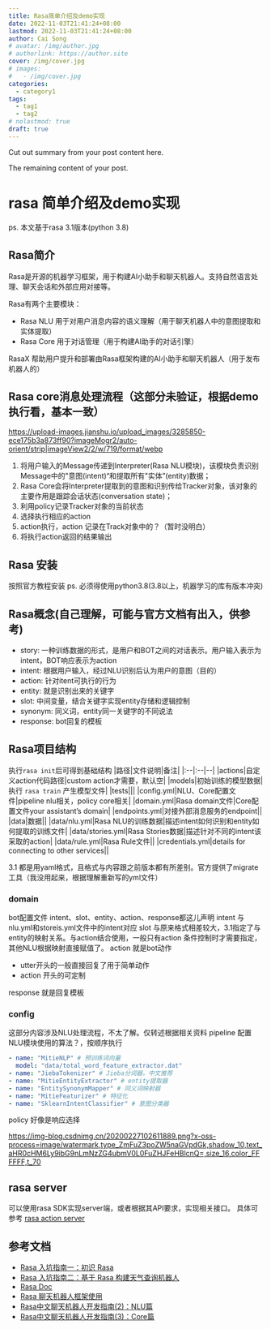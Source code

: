 ```yaml
---
title: Rasa简单介绍及demo实现
date: 2022-11-03T21:41:24+08:00
lastmod: 2022-11-03T21:41:24+08:00
author: Cai Song
# avatar: /img/author.jpg
# authorlink: https://author.site
cover: /img/cover.jpg
# images:
#   - /img/cover.jpg
categories:
  - category1
tags:
  - tag1
  - tag2
# nolastmod: true
draft: true
---
```


Cut out summary from your post content here.

<!--more-->

The remaining content of your post.
# rasa 简单介绍及demo实现

ps. 本文基于rasa 3.1版本(python 3.8)

## Rasa简介
Rasa是开源的机器学习框架，用于构建AI小助手和聊天机器人。支持自然语言处理、聊天会话和外部应用对接等。

Rasa有两个主要模块：
* Rasa NLU 用于对用户消息内容的语义理解（用于聊天机器人中的意图提取和实体提取）
* Rasa Core 用于对话管理（用于构建AI助手的对话引擎）

RasaX 帮助用户提升和部署由Rasa框架构建的AI小助手和聊天机器人（用于发布机器人的）

## Rasa core消息处理流程（这部分未验证，根据demo执行看，基本一致）
https://upload-images.jianshu.io/upload_images/3285850-ece175b3a873ff90?imageMogr2/auto-orient/strip|imageView2/2/w/719/format/webp

1. 将用户输入的Message传递到Interpreter(Rasa NLU模块)，该模块负责识别Message中的"意图(intent)“和提取所有"实体”(entity)数据；
2. Rasa Core会将Interpreter提取到的意图和识别传给Tracker对象，该对象的主要作用是跟踪会话状态(conversation state)；
3. 利用policy记录Tracker对象的当前状态
4. 选择执行相应的action
5. action执行，action 记录在Track对象中的？（暂时没明白）
6. 将执行action返回的结果输出

## Rasa 安装
按照官方教程安装
ps. 必须得使用python3.8(3.8以上，机器学习的库有版本冲突)

## Rasa概念(自己理解，可能与官方文档有出入，供参考)
* story: 一种训练数据的形式，是用户和BOT之间的对话表示。用户输入表示为intent，BOT响应表示为action
* intent: 根据用户输入，经过NLU识别后认为用户的意图（目的）
* action: 针对itent可执行的行为
* entity: 就是识别出来的关键字
* slot: 中间变量，结合关键字实现entity存储和逻辑控制
* synonym: 同义词，entity同一关键字的不同说法
* response: bot回复的模板


## Rasa项目结构
执行`rasa init`后可得到基础结构
|路径|文件说明|备注|
|:--|:--|--|
|actions|自定义action代码路径|custom action才需要，默认空|
|models|初始训练的模型数据|执行 `rasa train` 产生模型文件|
|tests|||
|config.yml|NLU、Core配置文件|pipeline nlu相关，policy core相关|
|domain.yml|Rasa domain文件|Core配置文件your assistant’s domain|
|endpoints.yml|对接外部消息服务的endpoint||
|data|数据||
|data/nlu.yml|Rasa NLU的训练数据|描述intent如何识别和entity如何提取的训练文件|
|data/stories.yml|Rasa Stories数据|描述针对不同的intent该采取的action|
|data/rule.yml|Rasa Rule文件||
|credentials.yml|details for connecting to other services||

3.1 都是用yaml格式，且格式与内容跟之前版本都有所差别。官方提供了migrate工具（我没用起来，根据理解重新写的yml文件）

### domain
bot配置文件
intent、slot、entity、action、response都这儿声明
intent 与nlu.yml和storeis.yml文件中的intent对应
slot 与原来格式相差较大，3.1指定了与entity的映射关系。与action结合使用，一般只有action 条件控制时才需要指定，其他NLU根据映射直接赋值了。
action 就是bot动作
  * utter开头的一般直接回复了用于简单动作
  * action 开头的可定制

response 就是回复模板

### config
这部分内容涉及NLU处理流程，不太了解。仅转述根据相关资料
pipeline 配置NLU模块使用的算法？，按顺序执行

```yaml
- name: "MitieNLP" # 预训练词向量
  model: "data/total_word_feature_extractor.dat"
- name: "JiebaTokenizer" # Jieba分词器，中文推荐
- name: "MitieEntityExtractor" # entity提取器
- name: "EntitySynonymMapper" # 同义词映射器 
- name: "MitieFeaturizer" # 特征化
- name: "SklearnIntentClassifier" # 意图分类器
```

policy 好像是响应选择

https://img-blog.csdnimg.cn/20200227102611889.png?x-oss-process=image/watermark,type_ZmFuZ3poZW5naGVpdGk,shadow_10,text_aHR0cHM6Ly9ibG9nLmNzZG4ubmV0L0FuZHJFeHBlcnQ=,size_16,color_FFFFFF,t_70

## rasa server
可以使用rasa SDK实现server端，或者根据其API要求，实现相关接口。
具体可参考 [rasa action server](https://rasa.com/docs/action-server/)

## 参考文档
* [Rasa 入坑指南一：初识 Rasa](https://www.52nlp.cn/rasa%e5%85%a5%e5%9d%91%e6%8c%87%e5%8d%97-%e5%88%9d%e8%af%86rasa) 
* [Rasa 入坑指南二：基于 Rasa 构建天气查询机器人](https://www.52nlp.cn/rasa%e5%85%a5%e5%9d%91%e6%8c%87%e5%8d%97%e4%ba%8c-%e5%9f%ba%e4%ba%8e-rasa-%e6%9e%84%e5%bb%ba%e5%a4%a9%e6%b0%94%e6%9f%a5%e8%af%a2%e6%9c%ba%e5%99%a8%e4%ba%ba)
* [Rasa Doc](https://rasa.com/docs/rasa/)
* [Rasa 聊天机器人框架使用](https://www.jianshu.com/p/ad11f5815447)
* [Rasa中文聊天机器人开发指南(2)：NLU篇](https://jiangdg.blog.csdn.net/article/details/104530994)
* [Rasa中文聊天机器人开发指南(3)：Core篇](https://jiangdg.blog.csdn.net/article/details/105434136)